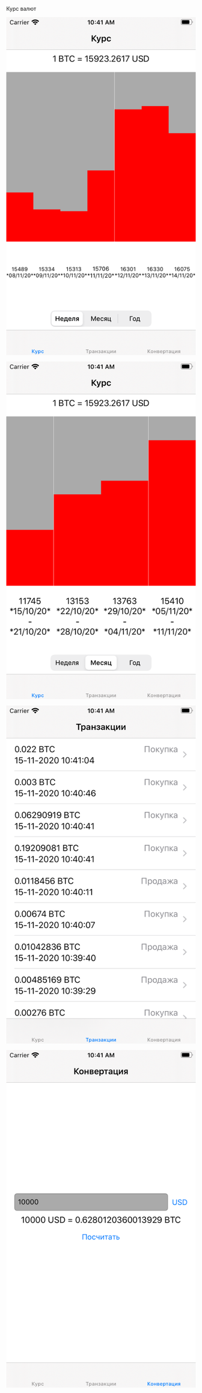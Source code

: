 Курс валют

![MainPageWeek](/screenshots/weekchart.png)

![MainPageMonth](/screenshots/monthchart.png)

![Transactions](/screenshots/transactions.png)

![ExchangeRate](/screenshots/exchangerate.png)
